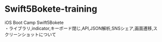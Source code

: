 # Swift5Bokete-training
iOS Boot Camp  Swift5Bokete  
・ライブラリ,indicator,キーボード閉じ,API,JSON解析,SNSシェア,画面遷移,スクリーンショットについて
